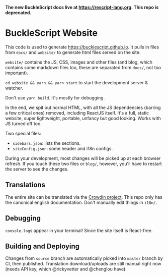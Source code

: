 **The new BuckleScript docs live at https://rescript-lang.org. This repo is deprecated**.

# BuckleScript Website

This code is used to generate https://bucklescript.github.io. It pulls in files from `docs/` and `website/` to generate html files served on the site.

`website/` contains the JS, CSS, images and other files (and blog, which contains some markdown files too, these are separated from `docs/`, not too important).

`cd website && yarn && yarn start` to start the development server & watcher.

Don't use `yarn build`. It's mostly for debugging.

In the end, we spit out normal HTML, with all the JS dependencies (barring a few critical ones) removed, including ReactJS itself. It's a full, static website, super lightweight, portable, unfancy but good looking. Works with JS turned off too.

Two special files:

- `sidebars.json`: lists the sections.
- `siteConfig.json`: some header and i18n configs.

During your development, most changes will be picked up at each browser refresh. If you touch these two files or `blog/`, however, you'll have to restart the server to see the changes.

## Translations

The entire site can be translated via the [Crowdin project](https://crowdin.com/project/bucklescript). This repo only has the canonical english documentation. Don't manually edit things in `i18n/`.

## Debugging

`console.log`s appear in your terminal! Since the site itself is React-free.

## Building and Deploying

Changes from `source` branch are automatically picked into `master` branch by CI, then published. Translation download/uploads are still manual right now (needs API key, which @rickyvetter and @chenglou have).
